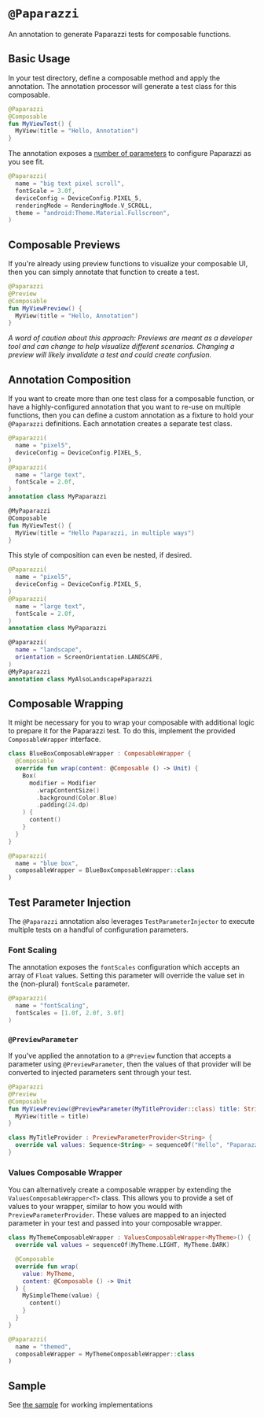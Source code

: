 # `@Paparazzi`
An annotation to generate Paparazzi tests for composable functions.

## Basic Usage
In your test directory, define a composable method and apply the annotation. The annotation processor will generate a test class for this composable.

```kotlin
@Paparazzi
@Composable
fun MyViewTest() {
  MyView(title = "Hello, Annotation")
}
```

The annotation exposes a [number of parameters](./src/main/java/app/cash/paparazzi/annotation/api/Paparazzi.kt) to configure Paparazzi as you see fit.

```kotlin
@Paparazzi(
  name = "big text pixel scroll",
  fontScale = 3.0f,
  deviceConfig = DeviceConfig.PIXEL_5,
  renderingMode = RenderingMode.V_SCROLL,
  theme = "android:Theme.Material.Fullscreen",
)
```

## Composable Previews
If you're already using preview functions to visualize your composable UI, then you can simply annotate that function to create a test.

```kotlin
@Paparazzi
@Preview
@Composable
fun MyViewPreview() {
  MyView(title = "Hello, Annotation")
}
```

*A word of caution about this approach: Previews are meant as a developer tool and can change to help visualize different scenarios. Changing a preview will likely invalidate a test and could create confusion.*

## Annotation Composition
If you want to create more than one test class for a composable function, or have a highly-configured annotation that you want to re-use on multiple functions, then you can define a custom annotation as a fixture to hold your `@Paparazzi` definitions. Each annotation creates a separate test class.

```kotlin
@Paparazzi(
  name = "pixel5",
  deviceConfig = DeviceConfig.PIXEL_5,
)
@Paparazzi(
  name = "large text",
  fontScale = 2.0f,
)
annotation class MyPaparazzi

@MyPaparazzi
@Composable
fun MyViewTest() {
  MyView(title = "Hello Paparazzi, in multiple ways")
}
```
This style of composition can even be nested, if desired.

```kotlin
@Paparazzi(
  name = "pixel5",
  deviceConfig = DeviceConfig.PIXEL_5,
)
@Paparazzi(
  name = "large text",
  fontScale = 2.0f,
)
annotation class MyPaparazzi

@Paparazzi(
  name = "landscape",
  orientation = ScreenOrientation.LANDSCAPE,
)
@MyPaparazzi
annotation class MyAlsoLandscapePaparazzi
```

## Composable Wrapping
It might be necessary for you to wrap your composable with additional logic to prepare it for the Paparazzi test. To do this, implement the provided `ComposableWrapper` interface.

```kotlin
class BlueBoxComposableWrapper : ComposableWrapper {
  @Composable
  override fun wrap(content: @Composable () -> Unit) {
    Box(
      modifier = Modifier
        .wrapContentSize()
        .background(Color.Blue)
        .padding(24.dp)
    ) {
      content()
    }
  }
}

@Paparazzi(
  name = "blue box",
  composableWrapper = BlueBoxComposableWrapper::class
)
```

## Test Parameter Injection
The `@Paparazzi` annotation also leverages `TestParameterInjector` to execute multiple tests on a handful of configuration parameters.

### Font Scaling
The annotation exposes the `fontScales` configuration which accepts an array of `Float` values. Setting this parameter will override the value set in the (non-plural) `fontScale` parameter.

```kotlin
@Paparazzi(
  name = "fontScaling",
  fontScales = [1.0f, 2.0f, 3.0f]
)
```

### `@PreviewParameter`
If you've applied the annotation to a `@Preview` function that accepts a parameter using `@PreviewParameter`, then the values of that provider will be converted to injected parameters sent through your test.

```kotlin
@Paparazzi
@Preview
@Composable
fun MyViewPreview(@PreviewParameter(MyTitleProvider::class) title: String) {
  MyView(title = title)
}

class MyTitleProvider : PreviewParameterProvider<String> {
  override val values: Sequence<String> = sequenceOf("Hello", "Paparazzi")
}
```

### Values Composable Wrapper
You can alternatively create a composable wrapper by extending the `ValuesComposableWrapper<T>` class.
This allows you to provide a set of values to your wrapper, similar to how you would with `PreviewParameterProvider`. These values are mapped to an injected parameter in your test and passed into your composable wrapper.

```kotlin
class MyThemeComposableWrapper : ValuesComposableWrapper<MyTheme>() {
  override val values = sequenceOf(MyTheme.LIGHT, MyTheme.DARK)

  @Composable
  override fun wrap(
    value: MyTheme,
    content: @Composable () -> Unit
  ) {
    MySimpleTheme(value) {
      content()
    }
  }
}

@Paparazzi(
  name = "themed",
  composableWrapper = MyThemeComposableWrapper::class
)
```

## Sample
See [the sample](../../sample/src/main/java/app/cash/paparazzi/sample) for working implementations
